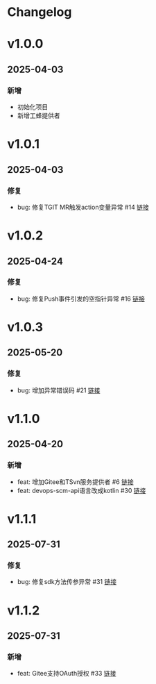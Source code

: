 # Changelog

# v1.0.0
## 2025-04-03
### 新增
- 初始化项目
- 新增工蜂提供者

# v1.0.1
## 2025-04-03
### 修复
- bug: 修复TGIT MR触发action变量异常 #14 [链接](https://github.com/bkdevops-projects/devops-scm/issues/14)

# v1.0.2
## 2025-04-24
### 修复
- bug: 修复Push事件引发的空指针异常 #16 [链接](https://github.com/bkdevops-projects/devops-scm/issues/16)

# v1.0.3
## 2025-05-20
### 修复
- bug: 增加异常错误码 #21 [链接](https://github.com/bkdevops-projects/devops-scm/issues/21)


# v1.1.0
## 2025-04-20
### 新增
- feat: 增加Gitee和TSvn服务提供者 #6 [链接](https://github.com/bkdevops-projects/devops-scm/issues/6)
- feat: devops-scm-api语言改成kotlin #30 [链接](https://github.com/bkdevops-projects/devops-scm/issues/30)

# v1.1.1
## 2025-07-31
### 修复
- bug: 修复sdk方法传参异常 #31 [链接](https://github.com/bkdevops-projects/devops-scm/issues/31)

# v1.1.2
## 2025-07-31
### 新增
- feat: Gitee支持OAuth授权 #33 [链接](https://github.com/bkdevops-projects/devops-scm/issues/33)
